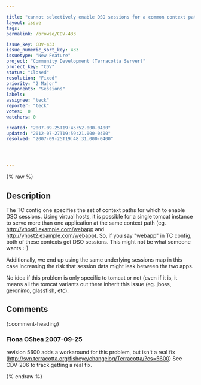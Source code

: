 ```yaml
---

title: "cannot selectively enable DSO sessions for a common context path accross virtual hosts"
layout: issue
tags: 
permalink: /browse/CDV-433

issue_key: CDV-433
issue_numeric_sort_key: 433
issuetype: "New Feature"
project: "Community Development (Terracotta Server)"
project_key: "CDV"
status: "Closed"
resolution: "Fixed"
priority: "2 Major"
components: "Sessions"
labels: 
assignee: "teck"
reporter: "teck"
votes:  0
watchers: 0

created: "2007-09-25T19:45:52.000-0400"
updated: "2012-07-27T19:59:21.000-0400"
resolved: "2007-09-25T19:48:31.000-0400"




---
```


{% raw %}

## Description

<div markdown="1" class="description">

The TC config one specifies the set of context paths for which to enable DSO sessions. Using virtual hosts, it is possible for a single tomcat instance to serve more than one application at the same context path (eg. http://vhost1.example.com/webapp and http://vhost2.example.com/webapp). So, if you say "webapp" in TC config, both of these contexts get DSO sessions. This might not be what someone wants :-) 

Additionally, we end up using the same underlying sessions map in this case increasing the risk that session data might leak between the two apps.

No idea if this problem is only specific to tomcat or not (even if it is, it means all the tomcat variants out there inherit this issue (eg. jboss, geronimo, glassfish, etc).

</div>

## Comments


{:.comment-heading}
### **Fiona OShea** <span class="date">2007-09-25</span>

<div markdown="1" class="comment">

revision 5600 adds a workaround for this problem, but isn't a real fix (http://svn.terracotta.org/fisheye/changelog/Terracotta/?cs=5600) See CDV-206 to track getting a real fix.



</div>



{% endraw %}
